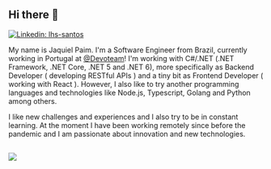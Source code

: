 ## Hi there 👋

[![Linkedin: lhs-santos](https://img.shields.io/badge/-Jaquiel%20Paim-blue?style=flat-square&logo=Linkedin&logoColor=white&link=https://www.linkedin.com/in/jaquielpaim/)](https://www.linkedin.com/in/jaquielpaim)

My name is Jaquiel Paim. I'm a Software Engineer from Brazil, currently working in Portugal at [@Devoteam](https://github.com/Devoteam)! I'm working with C#/.NET (.NET Framework, .NET Core, .NET 5 and .NET 6), more specifically as Backend Developer ( developing RESTful APIs ) and a tiny bit as Frontend Developer ( working with React ). However, I also like to try another programming languages and technologies like Node.js, Typescript, Golang and Python among others.   

I like new challenges and experiences and I also try to be in constant learning. At the moment I have been working remotely since before the pandemic and I am passionate about innovation and new technologies.

##
<a href="">
  <img align="center" src="https://github-readme-stats-ruby-one.vercel.app/api/top-langs/?username=jaquiel&theme=github_dark&layout=compact" />
</a>

